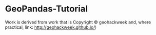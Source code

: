 # GeoPandas-Tutorial

Work is derived from work that is Copyright © geohackweek and, where practical, link: http://geohackweek.github.io/)
